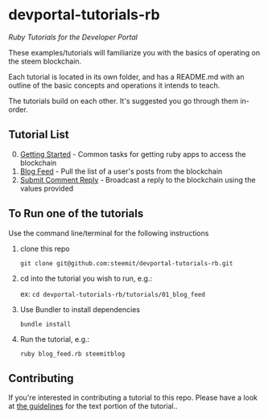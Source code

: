 # devportal-tutorials-rb

_Ruby Tutorials for the Developer Portal_

These examples/tutorials will familiarize you with the basics of operating on the steem blockchain.

Each tutorial is located in its own folder, and has a README.md with an outline of the basic concepts
and operations it intends to teach.

The tutorials build on each other. It's suggested you go through them in-order.

## Tutorial List

0. [Getting Started](tutorials/00_getting_started) - Common tasks for getting ruby apps to access the blockchain
1.  [Blog Feed](tutorials/01_blog_feed) - Pull the list of a user's posts from the blockchain
11. [Submit Comment Reply](tutorials/11_submit_comment_reply) - Broadcast a reply to the blockchain using the values provided

## To Run one of the tutorials

Use the command line/terminal for the following instructions

1.  clone this repo

    `git clone git@github.com:steemit/devportal-tutorials-rb.git`

1.  cd into the tutorial you wish to run, e.g.:

    ex: `cd devportal-tutorials-rb/tutorials/01_blog_feed`

1.  Use Bundler to install dependencies

    `bundle install`

1.  Run the tutorial, e.g.:

    `ruby blog_feed.rb steemitblog`

## Contributing

If you're interested in contributing a tutorial to this repo. Please have a look at
[the guidelines](./tutorials/tutorial_structure.md) for the text portion of the tutorial..
